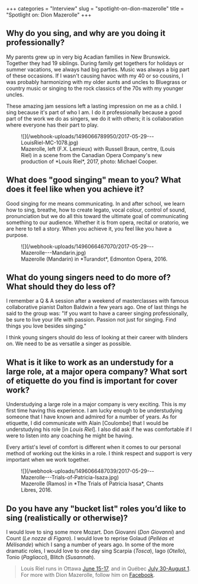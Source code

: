 +++
categories = "Interview"
slug = "spotlight-on-dion-mazerolle"
title = "Spotlight on: Dion Mazerolle"
+++

## Why do you sing, and why are you doing it professionally?

My parents grew up in very big Acadian families in New Brunswick. Together they had 19 siblings. During family get togethers for holidays or summer vacations, we always had big parties. Music was always a big part of these occasions. If I wasn't causing havoc with my 40 or so cousins, I was probably harmonizing with my older aunts and uncles to Bluegrass or country music or singing to the rock classics of the 70s with my younger uncles. 

These amazing jam sessions left a lasting impression on me as a child. I sing because it's part of who I am. I do it professionally because a good part of the work we do as singers, we do it with others; it is collaboration where everyone has their part to play.

<figure data-type="image">
![](/webhook-uploads/1496066789950/2017-05-29---LouisRiel-MC-1078.jpg)<figcaption>Mazerolle, left (F.X. Lemieux) with Russell Braun, centre, (Louis Riel) in a scene from the Canadian Opera Company's new production of *Louis Riel*, 2017, photo: Michael Cooper.</figcaption>
</figure>

## What does "good singing" mean to you? What does it feel like when you achieve it?

Good singing for me means communicating. In and after school, we learn how to sing, breathe, how to create legato, vocal colour, control of sound, pronunciation but we do all this toward the ultimate goal of communicating something to our audience. Whether it is from opera, recital or oratorio, we are here to tell a story. When you achieve it, you feel like you have a purpose.

<figure data-type="image">
![](/webhook-uploads/1496066467070/2017-05-29---Mazerolle---Mandarin.jpg)
<figcaption>Mazerolle (Mandarin) in *Turandot*, Edmonton Opera, 2016.</figcaption>
</figure>

## What do young singers need to do more of? What should they do less of?

I remember a Q & A session after a weekend of masterclasses with famous collaborative pianist Dalton Baldwin a few years ago. One of last things he said to the group was: "If you want to have a career singing professionally, be sure to live your life with passion. Passion not just for singing. Find things you love besides singing."

I think young singers should do less of looking at their career with blinders on. We need to be as versatile a singer as possible.

## What is it like to work as an understudy for a large role, at a major opera company? What sort of etiquette do you find is important for cover work?

Understudying a large role in a major company is very exciting. This is my first time having this experience. I am lucky enough to be understudying someone that I have known and admired for a number of years. As for etiquette, I did communicate with Alain [Coulombe] that I would be understudying his role [in *Louis Riel*]. I also did ask if he was comfortable if I were to listen into any coaching he might be having. 

Every artist's level of comfort is different when it comes to our personal method of working out the kinks in a role. I think respect and support is very important when we work together.

<figure data-type="image">
![](/webhook-uploads/1496066487039/2017-05-29---Mazerolle---Trials-of-Patricia-Isaza.jpg)<figcaption>Mazerolle (Ramos) in *The Trials of Patricia Isasa*, Chants Libres, 2016.</figcaption>
</figure>

## Do you have any "bucket list" roles you’d like to sing (realistically or otherwise)?

I would love to sing some more Mozart. Don Giovanni (*Don Giovanni*) and Count (*Le nozze di Figaro*). I would love to reprise Golaud (*Pelléas et Mélisande*) which I sang a number of years ago. In some of the more dramatic roles, I would love to one day sing Scarpia (*Tosca*), Iago (*Otello*), Tonio (*Pagliacci*), Blitch (*Susannah*).

>Louis Riel runs in Ottawa [June 15-17](https://nac-cna.ca/en/event/13660), and in Québec [July 30-August 1](http://festivaloperaquebec.com/en/louis-riel/). For more with Dion Mazerolle, follow him on [Facebook](https://www.facebook.com/DionMazerolleBaritone/).
